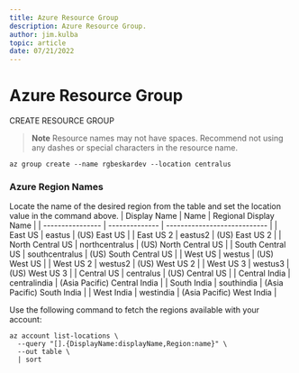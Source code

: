 ```yaml
---
title: Azure Resource Group
description: Azure Resource Group.
author: jim.kulba
topic: article
date: 07/21/2022
---
```


# Azure Resource Group

CREATE RESOURCE GROUP

> **Note**
> Resource names may not have spaces. Recommend not using any dashes or special characters in the resource name.

```shell
az group create --name rgbeskardev --location centralus
```

### Azure Region Names

Locate the name of the desired region from the table and set the location value in the command above.
| Display Name | Name | Regional Display Name |
| ---------------- | -------------- | ---------------------------- |
| East US | eastus | (US) East US |
| East US 2 | eastus2 | (US) East US 2 |
| North Central US | northcentralus | (US) North Central US |
| South Central US | southcentralus | (US) South Central US |
| West US | westus | (US) West US |
| West US 2 | westus2 | (US) West US 2 |
| West US 3 | westus3 | (US) West US 3 |
| Central US | centralus | (US) Central US |
| Central India | centralindia | (Asia Pacific) Central India |
| South India | southindia | (Asia Pacific) South India |
| West India | westindia | (Asia Pacific) West India |

Use the following command to fetch the regions available with your account:
```shell
az account list-locations \
  --query "[].{DisplayName:displayName,Region:name}" \
  --out table \
  | sort
```
